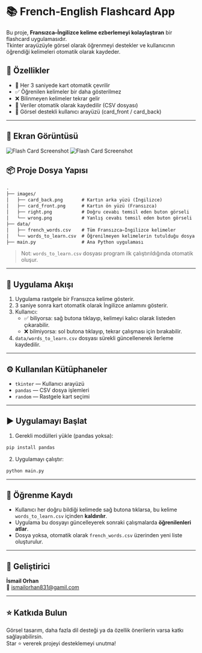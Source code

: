 # 📚 French-English Flashcard App

Bu proje, **Fransızca–İngilizce kelime ezberlemeyi kolaylaştıran** bir flashcard uygulamasıdır.  
Tkinter arayüzüyle görsel olarak öğrenmeyi destekler ve kullanıcının öğrendiği kelimeleri otomatik olarak kaydeder.

## 🎯 Özellikler

- 🧠 Her 3 saniyede kart otomatik çevrilir
- ✅ Öğrenilen kelimeler bir daha gösterilmez
- ❌ Bilinmeyen kelimeler tekrar gelir
- 📁 Veriler otomatik olarak kaydedilir (CSV dosyası)
- 🎨 Görsel destekli kullanıcı arayüzü (card_front / card_back)

---
## 📸 Ekran Görüntüsü

![Flash Card Screenshot](flash_card_eng_ekran_görüntüsü.png)
![Flash Card Screenshot](flash_card_fr_ekran_görüntüsü.png)

## 📦 Proje Dosya Yapısı

```
.
├── images/
│   ├── card_back.png       # Kartın arka yüzü (İngilizce)
│   ├── card_front.png      # Kartın ön yüzü (Fransızca)
│   ├── right.png           # Doğru cevabı temsil eden buton görseli
│   └── wrong.png           # Yanlış cevabı temsil eden buton görseli
├── data/
│   ├── french_words.csv    # Tüm Fransızca–İngilizce kelimeler
│   └── words_to_learn.csv  # Öğrenilmeyen kelimelerin tutulduğu dosya
├── main.py                 # Ana Python uygulaması
```

> Not: `words_to_learn.csv` dosyası program ilk çalıştırıldığında otomatik oluşur.

---

## 🔁 Uygulama Akışı

1. Uygulama rastgele bir Fransızca kelime gösterir.
2. 3 saniye sonra kart otomatik olarak İngilizce anlamını gösterir.
3. Kullanıcı:
   - ✅ biliyorsa: sağ butona tıklayıp, kelimeyi kalıcı olarak listeden çıkarabilir.
   - ❌ bilmiyorsa: sol butona tıklayıp, tekrar çalışması için bırakabilir.
4. `data/words_to_learn.csv` dosyası sürekli güncellenerek ilerleme kaydedilir.

---

## ⚙️ Kullanılan Kütüphaneler

- `tkinter` — Kullanıcı arayüzü
- `pandas` — CSV dosya işlemleri
- `random` — Rastgele kart seçimi

---

## ▶️ Uygulamayı Başlat

1. Gerekli modülleri yükle (pandas yoksa):
```bash
pip install pandas
```

2. Uygulamayı çalıştır:
```bash
python main.py
```

---

## 🧠 Öğrenme Kaydı

- Kullanıcı her doğru bildiği kelimede sağ butona tıklarsa, bu kelime `words_to_learn.csv` içinden **kaldırılır**.
- Uygulama bu dosyayı güncelleyerek sonraki çalışmalarda **öğrenilenleri atlar**.
- Dosya yoksa, otomatik olarak `french_words.csv` üzerinden yeni liste oluşturulur.

---

## 📩 Geliştirici

**İsmail Orhan**  
📧 ismailorhan831@gamil.com

---

## ⭐ Katkıda Bulun

Görsel tasarım, daha fazla dil desteği ya da özellik önerilerin varsa katkı sağlayabilirsin.  
Star ⭐ vererek projeyi desteklemeyi unutma!
